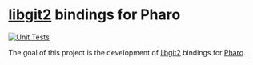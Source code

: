 # [libgit2](http://libgit2.github.com) bindings for Pharo

[![Unit Tests](https://github.com/pharo-vcs/libgit2-pharo-bindings/actions/workflows/unit-tests.yml/badge.svg)](https://github.com/pharo-vcs/libgit2-pharo-bindings/actions/workflows/unit-tests.yml)

The goal of this project is the development of [libgit2](http://libgit2.github.com)
bindings for [Pharo](http://pharo-project.org).
